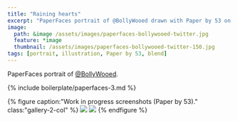 ```yaml
---
title: "Raining hearts"
excerpt: "PaperFaces portrait of @BollyWooed drawn with Paper by 53 on an iPad."
image: 
  path: &image /assets/images/paperfaces-bollywooed-twitter.jpg 
  feature: *image
  thumbnail: /assets/images/paperfaces-bollywooed-twitter-150.jpg
tags: [portrait, illustration, Paper by 53, blend]
---
```


PaperFaces portrait of [@BollyWooed](https://twitter.com/BollyWooed).

{% include boilerplate/paperfaces-3.md %}

{% figure caption:"Work in progress screenshots (Paper by 53)." class:"gallery-2-col" %}
[![](/assets/images/paperfaces-bollywooed-process-1-600.jpg)](/assets/images/paperfaces-bollywooed-process-1-lg.jpg)
[![](/assets/images/paperfaces-bollywooed-process-2-600.jpg)](/assets/images/paperfaces-bollywooed-process-2-lg.jpg)
{% endfigure %}
